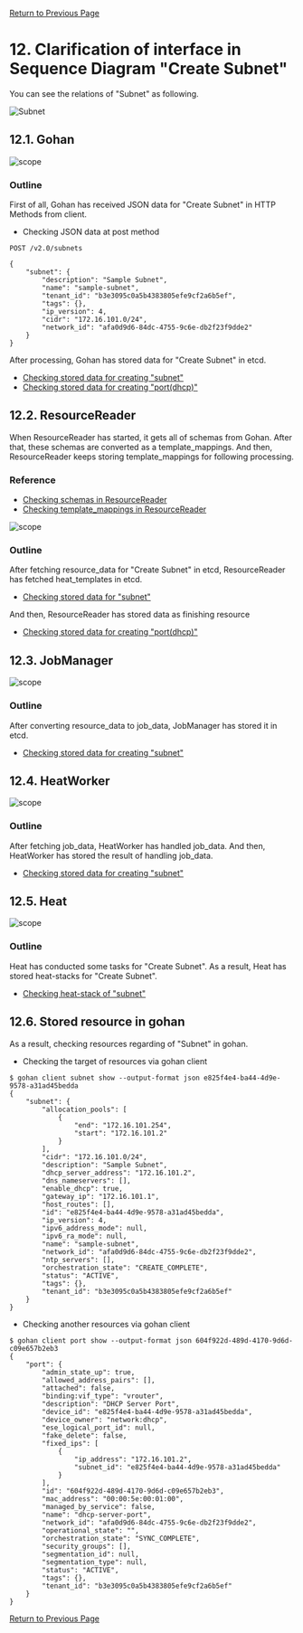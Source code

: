 [Return to Previous Page](00_vpn_gateway.md)

# 12. Clarification of interface in Sequence Diagram "Create Subnet"
You can see the relations of "Subnet" as following.

![Subnet](resource/gohan_investigate_for_vpngw.013.png)


## 12.1. Gohan

![scope](../images/ESI_Sequence_diagram.002.png)

### Outline
First of all, Gohan has received JSON data for "Create Subnet" in HTTP Methods from client.

* Checking JSON data at post method
```
POST /v2.0/subnets
```
```
{
    "subnet": {
        "description": "Sample Subnet",
        "name": "sample-subnet",
        "tenant_id": "b3e3095c0a5b4383805efe9cf2a6b5ef",
        "tags": {},
        "ip_version": 4,
        "cidr": "172.16.101.0/24",
        "network_id": "afa0d9d6-84dc-4755-9c6e-db2f23f9dde2"
    }
}
```
After processing, Gohan has stored data for "Create Subnet" in etcd.

* [Checking stored data for creating "subnet"](stored_in_etcd/01_Gohan/CreateSubnet_01.md)
* [Checking stored data for creating "port(dhcp)"](stored_in_etcd/01_Gohan/CreateSubnet_02.md)


## 12.2. ResourceReader
When ResourceReader has started, it gets all of schemas from Gohan.
After that, these schemas are converted as a template_mappings.
And then, ResourceReader keeps storing template_mappings for following processing.

### Reference
* [Checking schemas in ResourceReader](../memo/schemas.txt)
* [Checking template_mappings in ResourceReader](../memo/template_mappings.md)

![scope](../images/ESI_Sequence_diagram.003.png)

### Outline
After fetching resource_data for "Create Subnet" in etcd, ResourceReader has fetched heat_templates in etcd.

* [Checking stored data for "subnet"](../heat_template/subnet.md)

And then, ResourceReader has stored data as finishing resource

* [Checking stored data for creating "port(dhcp)"](stored_in_etcd/00_ResourceReader/CreateSubnet_02.md)


## 12.3. JobManager

![scope](../images/ESI_Sequence_diagram.004.png)

### Outline
After converting resource_data to job_data, JobManager has stored it in etcd.

* [Checking stored data for creating "subnet"](stored_in_etcd/02_JobManager/CreateSubnet_01.md)



## 12.4. HeatWorker

![scope](../images/ESI_Sequence_diagram.005.png)

### Outline
After fetching job_data, HeatWorker has handled job_data.
And then, HeatWorker has stored the result of handling job_data.

* [Checking stored data for creating "subnet"](stored_in_etcd/03_HeatWorker/CreateSubnet_01.md)


## 12.5. Heat

![scope](../images/ESI_Sequence_diagram.006.png)

### Outline
Heat has conducted some tasks for "Create Subnet".
As a result, Heat has stored heat-stacks for "Create Subnet".

* [Checking heat-stack of "subnet"](heat-stack/CreateSubnet_01.md)



## 12.6. Stored resource in gohan
As a result, checking resources regarding of "Subnet" in gohan.

* Checking the target of resources via gohan client
```
$ gohan client subnet show --output-format json e825f4e4-ba44-4d9e-9578-a31ad45bedda
{
    "subnet": {
        "allocation_pools": [
            {
                "end": "172.16.101.254",
                "start": "172.16.101.2"
            }
        ],
        "cidr": "172.16.101.0/24",
        "description": "Sample Subnet",
        "dhcp_server_address": "172.16.101.2",
        "dns_nameservers": [],
        "enable_dhcp": true,
        "gateway_ip": "172.16.101.1",
        "host_routes": [],
        "id": "e825f4e4-ba44-4d9e-9578-a31ad45bedda",
        "ip_version": 4,
        "ipv6_address_mode": null,
        "ipv6_ra_mode": null,
        "name": "sample-subnet",
        "network_id": "afa0d9d6-84dc-4755-9c6e-db2f23f9dde2",
        "ntp_servers": [],
        "orchestration_state": "CREATE_COMPLETE",
        "status": "ACTIVE",
        "tags": {},
        "tenant_id": "b3e3095c0a5b4383805efe9cf2a6b5ef"
    }
}
```
* Checking another resources via gohan client
```
$ gohan client port show --output-format json 604f922d-489d-4170-9d6d-c09e657b2eb3
{
    "port": {
        "admin_state_up": true,
        "allowed_address_pairs": [],
        "attached": false,
        "binding:vif_type": "vrouter",
        "description": "DHCP Server Port",
        "device_id": "e825f4e4-ba44-4d9e-9578-a31ad45bedda",
        "device_owner": "network:dhcp",
        "ese_logical_port_id": null,
        "fake_delete": false,
        "fixed_ips": [
            {
                "ip_address": "172.16.101.2",
                "subnet_id": "e825f4e4-ba44-4d9e-9578-a31ad45bedda"
            }
        ],
        "id": "604f922d-489d-4170-9d6d-c09e657b2eb3",
        "mac_address": "00:00:5e:00:01:00",
        "managed_by_service": false,
        "name": "dhcp-server-port",
        "network_id": "afa0d9d6-84dc-4755-9c6e-db2f23f9dde2",
        "operational_state": "",
        "orchestration_state": "SYNC_COMPLETE",
        "security_groups": [],
        "segmentation_id": null,
        "segmentation_type": null,
        "status": "ACTIVE",
        "tags": {},
        "tenant_id": "b3e3095c0a5b4383805efe9cf2a6b5ef"
    }
}
```

[Return to Previous Page](00_vpn_gateway.md)
